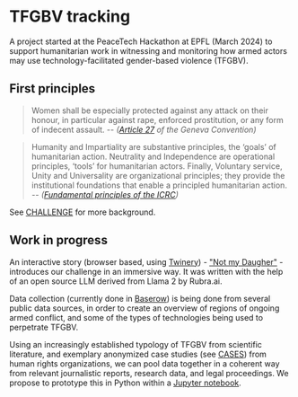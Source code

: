 # TFGBV tracking

A project started at the PeaceTech Hackathon at EPFL (March 2024) to support humanitarian work in witnessing and monitoring how armed actors may use technology-facilitated gender-based violence (TFGBV).

## First principles

> Women shall be especially protected against any attack on their honour, in particular against rape, enforced prostitution, or any form of indecent assault. -- _([Article 27](https://ihl-databases.icrc.org/en/ihl-treaties/gciv-1949/article-27) of the Geneva Convention)_

> Humanity and Impartiality are substantive principles, the ‘goals’ of humanitarian action. Neutrality and Independence are operational principles, ‘tools’ for humanitarian actors. Finally, Voluntary service, Unity and Universality are organizational principles; they provide the institutional foundations that enable a principled humanitarian action. -- _([Fundamental principles of the ICRC](https://blogs.icrc.org/cross-files/the-fundamental-principles-of-the-international-red-cross-and-red-crescent-movement/))_

See [CHALLENGE](CHALLENGE.txt) for more background.

## Work in progress

An interactive story (browser based, using [Twinery](https://twinery.org/)) - ["Not my Daugher"]() - introduces our challenge in an immersive way. It was written with the help of an open source LLM derived from Llama 2 by Rubra.ai.

Data collection (currently done in [Baserow](https://baserow.io/)) is being done from several public data sources, in order to create an overview of regions of ongoing armed conflict, and some of the types of technologies being used to perpetrate TFGBV.

Using an increasingly established typology of TFGBV from scientific literature, and exemplary anonymized case studies (see [CASES](CASES.txt)) from human rights organizations, we can pool data together in a coherent way from relevant journalistic reports, research data, and legal proceedings. We propose to prototype this in Python within a [Jupyter notebook](https://jupyter.org).




